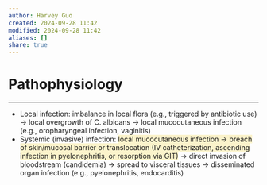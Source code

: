 ```yaml
---
author: Harvey Guo
created: 2024-09-28 11:42
modified: 2024-09-28 11:42
aliases: []
share: true
---
```

# Pathophysiology
---
- Local infection: imbalance in local flora (e.g., triggered by antibiotic use) → local overgrowth of C. albicans → local mucocutaneous infection (e.g., oropharyngeal infection, vaginitis)
- Systemic (invasive) infection: <span style="background:rgba(240, 200, 0, 0.2)">local mucocutaneous infection → breach of skin/mucosal barrier or translocation (IV catheterization, ascending infection in pyelonephritis, or resorption via GIT)</span> → direct invasion of bloodstream (candidemia) → spread to visceral tissues → disseminated organ infection (e.g., pyelonephritis, endocarditis)
